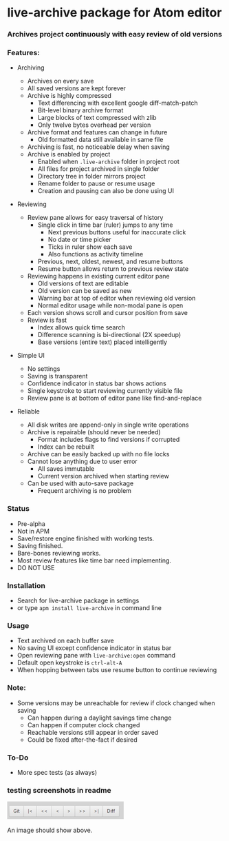 # live-archive package for Atom editor

### Archives project continuously with easy review of old versions

### Features:

- Archiving
  - Archives on every save
  - All saved versions are kept forever
  - Archive is highly compressed
    - Text differencing with excellent google diff-match-patch
    - Bit-level binary archive format
    - Large blocks of text compressed with zlib
    - Only twelve bytes overhead per version
  - Archive format and features can change in future
    - Old formatted data still available in same file
  - Archiving is fast, no noticeable delay when saving
  - Archive is enabled by project
    - Enabled when `.live-archive` folder in project root
    - All files for project archived in single folder
    - Directory tree in folder mirrors project
    - Rename folder to pause or resume usage
    - Creation and pausing can also be done using UI

- Reviewing
  - Review pane allows for easy traversal of history
    - Single click in time bar (ruler) jumps to any time
      - Next previous buttons useful for inaccurate click
      - No date or time picker
      - Ticks in ruler show each save
      - Also functions as activity timeline
    - Previous, next, oldest, newest, and resume buttons
    - Resume button allows return to previous review state
  - Reviewing happens in existing current editor pane
    - Old versions of text are editable
    - Old version can be saved as new
    - Warning bar at top of editor when reviewing old version
    - Normal editor usage while non-modal pane is open
  - Each version shows scroll and cursor position from save
  - Review is fast
    - Index allows quick time search
    - Difference scanning is bi-directional (2X speedup)
    - Base versions (entire text) placed intelligently

- Simple UI
  - No settings
  - Saving is transparent
  - Confidence indicator in status bar shows actions
  - Single keystroke to start reviewing currently visible file
  - Review pane is at bottom of editor pane like find-and-replace


- Reliable
  - All disk writes are append-only in single write operations
  - Archive is repairable (should never be needed)
    - Format includes flags to find versions if corrupted
    - Index can be rebuilt
  - Archive can be easily backed up with no file locks
  - Cannot lose anything due to user error
    - All saves immutable
    - Current version archived when starting review
  - Can be used with auto-save package
    - Frequent archiving is no problem

### Status
- Pre-alpha
- Not in APM
- Save/restore engine finished with working tests.
- Saving finished.
- Bare-bones reviewing works.  
- Most review features like time bar need implementing.
- DO NOT USE

### Installation

- Search for live-archive package in settings
- or type `apm install live-archive` in command line

### Usage

- Text archived on each buffer save
- No saving UI except confidence indicator in status bar
- Open reviewing pane with `live-archive:open` command
- Default open keystroke is `ctrl-alt-A`
- When hopping between tabs use resume button to continue reviewing

### Note:
- Some versions may be unreachable for review if clock changed when saving
  - Can happen during a daylight savings time change
  - Can happen if computer clock changed
  - Reachable versions still appear in order saved
  - Could be fixed after-the-fact if desired

### To-Do
- More spec tests (as always)

### testing screenshots in readme

![Navigation Block](screenshots/nav-buttons.jpg)

An image should show above.
